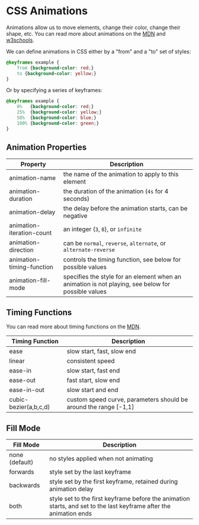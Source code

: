 
# CSS Animations

Animations allow us to move elements, change their color, change their shape, etc. You can read more about animations on the [MDN](https://developer.mozilla.org/en-US/docs/Web/CSS/animation) and [w3schools](https://www.w3schools.com/css/css3_animations.asp).

We can define animations in CSS either by a "from" and a "to" set of styles:

```css
@keyframes example {
    from {background-color: red;}
    to {background-color: yellow;}
}
```

Or by specifying a series of keyframes:

```css
@keyframes example {
    0%   {background-color: red;}
    25%  {background-color: yellow;}
    50%  {background-color: blue;}
    100% {background-color: green;}
}
```



## Animation Properties

| Property | Description |
|--- |--- |
| animation-name | the name of the animation to apply to this element |
| animation-duration | the duration of the animation (`4s` for 4 seconds) |
| animation-delay | the delay before the animation starts, can be negative |
| animation-iteration-count | an integer (`3`, `8`), or `infinite` |
| animation-direction | can be `normal`, `reverse`, `alternate`, or `alternate-reverse` |
| animation-timing-function | controls the timing function, see below for possible values |
| animation-fill-mode | specifies the style for an element when an animation is not playing, see below for possible values |

## Timing Functions 

You can read more about timing functions on the [MDN](https://developer.mozilla.org/en-US/docs/Web/CSS/single-transition-timing-function).

| Timing Function | Description |
|--- |--- |
| ease | slow start, fast, slow end |
| linear | consistent speed |
| ease-in | slow start, fast end |
| ease-out | fast start, slow end |
| ease-in-out | slow start and end |
| cubic-bezier(a,b,c,d) | custom speed curve, parameters should be around the range [-1,1] |

## Fill Mode

| Fill Mode | Description |
|--- |--- |
| none (default) | no styles applied when not animating |
| forwards | style set by the last keyframe |
| backwards | style set by the first keyframe, retained during animation delay |
| both | style set to the first keyframe before the animation starts, and set to the last keyframe after the animation ends |
